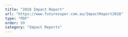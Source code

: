 ```yaml
---
title: "2018 Impact Report"
url: "https://www.futuresuper.com.au/ImpactReport2018"
type: "PDF"
order: 99
category: "Impact Reports"
---
```

